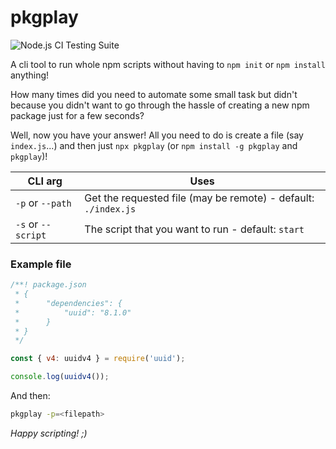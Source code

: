 # pkgplay

![Node.js CI Testing Suite](https://github.com/5c077m4n/pkg-play/workflows/Node.js%20CI%20Testing%20Suite/badge.svg)

A cli tool to run whole npm scripts without having to `npm init` or `npm install` anything!

How many times did you need to automate some small task but didn't because you didn't want to go through the hassle of creating a new npm package just for a few seconds?

Well, now you have your answer! All you need to do is create a file (say `index.js`...) and then just `npx pkgplay` (or `npm install -g pkgplay` and `pkgplay`)!

| CLI arg            | Uses                                                           |
| ------------------ | -------------------------------------------------------------- |
| `-p` or `--path`   | Get the requested file (may be remote) - default: `./index.js` |
| `-s` or `--script` | The script that you want to run - default: `start`             |


### Example file

```javascript
/**! package.json
 * {
 *      "dependencies": {
 *          "uuid": "8.1.0"
 *      }
 * }
 */

const { v4: uuidv4 } = require('uuid');

console.log(uuidv4());
```

And then:

```bash
pkgplay -p=<filepath>
```

*Happy scripting! ;)*

